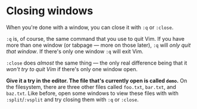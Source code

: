 # Closing windows

When you're done with a window, you can close it with `:q` or `:close`.

`:q` is, of course, the same command that you use to quit Vim. If you have more than one window (or tabpage — more on those later), `:q` will _only quit that window_. If there's only one window `:q` will exit Vim.

`:close` does _almost_ the same thing — the only real difference being that it _won't try to quit Vim_ if there's only one window open.

**Give it a try in the editor. The file that's currently open is called `demo`.** On the filesystem, there are three other files called `foo.txt`, `bar.txt`, and `baz.txt`. Like before, open some windows to view these files with with `:split`/`:vsplit` and try closing them with `:q` or `:close`.
